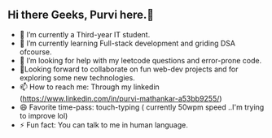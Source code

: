 ## Hi there Geeks, Purvi here.👋
- 🔭 I’m currently a Third-year IT student.
- 🌱 I’m currently learning Full-stack development and griding DSA ofcourse.
- 🤔 I’m looking for help with my leetcode questions and error-prone code.
- 🧐Looking forward to collaborate on fun web-dev projects and for exploring some new technologies.
- 📫 How to reach me: Through my linkedin (https://www.linkedin.com/in/purvi-mathankar-a53bb9255/)
- 😄 Favorite time-pass: touch-typing ( currently 50wpm speed ..I'm trying to improve lol)
- ⚡ Fun fact: You can talk to me in human language.


